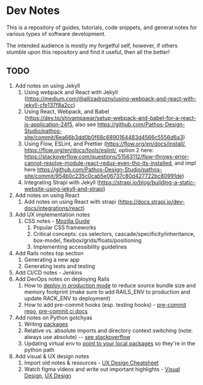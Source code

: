 # Dev Notes

This is a repository of guides, tutorials, code snippets, and general notes
for various types of software development.

The intended audience is mostly my forgetful self, however, if others stumble
upon this repository and find it useful, then all the better!

## TODO

1. Add notes on using Jekyll
   1. Using webpack and React with Jekyll (https://medium.com/@allizadrozny/using-webpack-and-react-with-jekyll-cfe137f8a2cc)
   1. Using React, Webpack, and Babel (https://dev.to/shivampawar/setup-webpack-and-babel-for-a-react-js-application-24f5, also see https://github.com/Pathos-Design-Studio/pathos-site/commit/6ea66b3dd0b0f68c6890164483d4566c5556d6a3)
   1. Using Flow, ESLint, and Prettier (https://flow.org/en/docs/install/, https://flow.org/en/docs/tools/eslint/, option 2 here: https://stackoverflow.com/questions/51563112/flow-throws-error-cannot-resolve-module-react-redux-even-tho-its-installed, and impl here https://github.com/Pathos-Design-Studio/pathos-site/commit/954b0c235c0cab5e06737c80d427722bc80991de)
   1. Integrating Strapi with Jekyll (https://strapi.io/blog/building-a-static-website-using-jekyll-and-strapi)
1. Add notes on using React
   1. Add notes on using React with strapi (https://docs.strapi.io/dev-docs/integrations/react)
1. Add UX implementation notes
   1. CSS notes - [Mozilla Guide](https://developer.mozilla.org/en-US/docs/Learn/CSS)
      1. Popular CSS frameworks
      2. Critical concepts: css selectors, cascade/specificity/inheritance, box-model, flexbox/grids/floats/positioning
      3. Implementing accessibility guidelines
1. Add Rails notes top section
   1. Generating a new app
   1. Generating tests and testing
1. Add CI/CD notes - Jenkins
1. Add DevOps notes on deploying Rails
   1. How to [deploy in production mode](https://docs.aws.amazon.com/elasticbeanstalk/latest/dg/create_deploy_Ruby.container.html) to
      reduce source bundle size and memory footprint (make sure to add
      RAILS_ENV to production and update RACK_ENV to deployment)
   1. How to add pre-commit hooks (esp. testing hooks) - [pre-commit repo](https://github.com/jish/pre-commit), [pre-commit ci docs](https://jish.github.io/pre-commit/checks/ci/)
1. Add notes on Python gotchyas
   1. Writing [packages](https://docs.python.org/3/tutorial/modules.html#packages)
   1. Relative vs. absolute imports and directory context switching (note: always use absolute) -- [see stackoverflow](https://stackoverflow.com/questions/14132789/relative-imports-for-the-billionth-time)
   1. Updating virtual env to [point to your local packages](https://stackoverflow.com/questions/4757178/how-do-you-set-your-pythonpath-in-an-already-created-virtualenv/47184788#47184788) so they're in the python path
1. Add visual & UX design notes
   1. Import old notes & resources - [UX Design Cheatsheet](https://docs.google.com/document/d/1EM650-Spqyc-uiUeUZf2txY1c_74QC-SmctJwg2Nhi4/edit#)
   1. Watch figma videos and write out important highlights - [Visual Design](https://www.youtube.com/playlist?list=PLlJddLya2kqngHEHAEumTC7IP5dBJyq23), [UX Design](https://www.youtube.com/playlist?list=PLlJddLya2kqlIrrgpO8odTK-awv-jZ0of)
